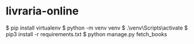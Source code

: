 # livraria-online


$ pip install virtualenv
$ python -m venv venv
$ .\venv\Scripts\activate
$ pip3 install -r requirements.txt
$ python manage.py fetch_books

